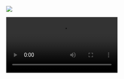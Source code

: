 ![](http://test.dl.russellcloud.com/russell-vip-test/project/test/4/touch/2.jpg)

![](http://test.dl.russellcloud.com/russell-vip-test/project/test/4/490527.mp4)